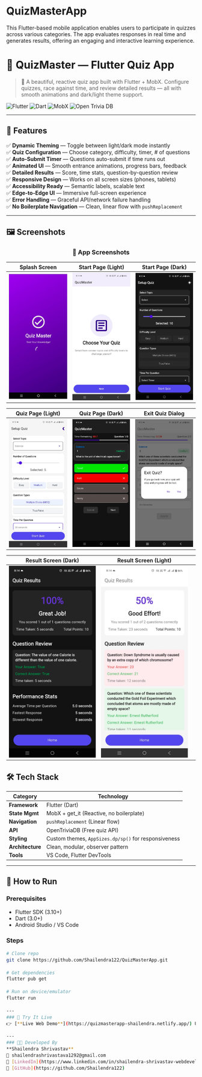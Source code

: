 # QuizMasterApp
This Flutter-based mobile application enables users to participate in quizzes across various categories. The app evaluates responses in real time and generates results, offering an engaging and interactive learning experience.

# 🧠 QuizMaster — Flutter Quiz App

> 🚀 A beautiful, reactive quiz app built with Flutter + MobX. Configure quizzes, race against time, and review detailed results — all with smooth animations and dark/light theme support.

![Flutter](https://img.shields.io/badge/Flutter-02569B?style=for-the-badge&logo=flutter&logoColor=white)
![Dart](https://img.shields.io/badge/Dart-0175C2?style=for-the-badge&logo=dart&logoColor=white)
![MobX](https://img.shields.io/badge/MobX-FF6B35?style=for-the-badge&logo=react&logoColor=white)
![Open Trivia DB](https://img.shields.io/badge/OpenTriviaDB-API-8A2BE2?style=for-the-badge)

---

## 🌟 Features

✅ **Dynamic Theming** — Toggle between light/dark mode instantly  
✅ **Quiz Configuration** — Choose category, difficulty, timer, # of questions  
✅ **Auto-Submit Timer** — Questions auto-submit if time runs out  
✅ **Animated UI** — Smooth entrance animations, progress bars, feedback  
✅ **Detailed Results** — Score, time stats, question-by-question review  
✅ **Responsive Design** — Works on all screen sizes (phones, tablets)  
✅ **Accessibility Ready** — Semantic labels, scalable text  
✅ **Edge-to-Edge UI** — Immersive full-screen experience  
✅ **Error Handling** — Graceful API/network failure handling  
✅ **No Boilerplate Navigation** — Clean, linear flow with `pushReplacement`

---

## 🖼️ Screenshots
<div align="center">

### 📸 App Screenshots

| Splash Screen             | Start Page (Light)         | Start Page (Dark)          |
|---------------------------|----------------------------|----------------------------|
| <img src="images/SplashScreen.jpg" width="280" alt="Splash Screen" /> | <img src="images/StartPageLightMode.jpg" width="280" alt="Start Page Light Mode" /> | <img src="images/startQuizPageDarkMode.jpg" width="280" alt="Start Quiz Page Dark Mode" /> |

| Quiz Page (Light)         | Quiz Page (Dark)           | Exit Quiz Dialog           |
|---------------------------|----------------------------|----------------------------|
| <img src="images/startQuizPageLightMode.jpg" width="280" alt="Start Quiz Page Light Mode" /> | <img src="images/QuizScreenDarkMode.jpg" width="280" alt="Quiz Screen Dark Mode" /> | <img src="images/ExitQuizPageDialog.jpg" width="280" alt="Exit Quiz Dialog" /> |

| Result Screen (Dark)      | Result Screen (Light)      |                            |
|---------------------------|----------------------------|----------------------------|
| <img src="images/QuizResultScreenDarkMode.jpg" width="280" alt="Quiz Result Screen Dark Mode" /> | <img src="images/QuizResultScreenLightMode.jpg" width="280" alt="Quiz Result Screen Light Mode" /> | |

</div>


## 🛠️ Tech Stack

| Category       | Technology                          |
|----------------|-------------------------------------|
| **Framework**  | Flutter (Dart)                      |
| **State Mgmt** | MobX + get_it (Reactive, no boilerplate) |
| **Navigation** | `pushReplacement` (Linear flow)     |
| **API**        | OpenTriviaDB (Free quiz API)        |
| **Styling**    | Custom themes, `AppSizes.dp/sp()` for responsiveness |
| **Architecture** | Clean, modular, observer pattern  |
| **Tools**      | VS Code, Flutter DevTools |

---

## 📲 How to Run

### Prerequisites
- Flutter SDK (3.10+)
- Dart (3.0+)
- Android Studio / VS Code

### Steps
```bash
# Clone repo
git clone https://github.com/Shailendra122/QuizMasterApp.git

# Get dependencies
flutter pub get

# Run on device/emulator
flutter run

---
### 🚀 Try It Live
👉 [**Live Web Demo**](https://quizmasterapp-shailendra.netlify.app/) Use it in App Mode

---
### 👨‍💻 Developed By
**Shailendra Shrivastav**  
📧 shailendrashrivastava1292@gmail.com  
🔗 [LinkedIn](https://www.linkedin.com/in/shailendra-shrivastav-webdeveloper/)  
🐙 [GitHub](https://github.com/Shailendra122)
